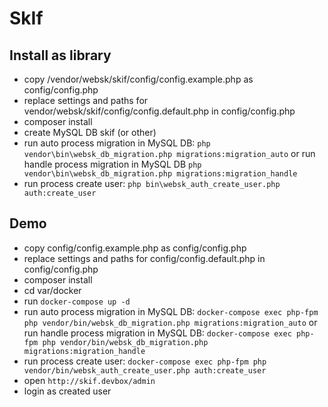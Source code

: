 # SkIf

## Install as library
* copy /vendor/websk/skif/config/config.example.php as config/config.php
* replace settings and paths for vendor/websk/skif/config/config.default.php in config/config.php
* composer install
* create MySQL DB skif (or other)
* run auto process migration in MySQL DB: `php vendor\bin\websk_db_migration.php migrations:migration_auto`
  or run handle process migration in MySQL DB `php vendor\bin\websk_db_migration.php migrations:migration_handle`
* run process create user: `php bin\websk_auth_create_user.php auth:create_user`

## Demo
* copy config/config.example.php as config/config.php
* replace settings and paths for config/config.default.php in config/config.php
* composer install
* cd var/docker
* run `docker-compose up -d`
* run auto process migration in MySQL DB: `docker-compose exec php-fpm php vendor/bin/websk_db_migration.php migrations:migration_auto`
  or run handle process migration in MySQL DB: `docker-compose exec php-fpm php vendor/bin/websk_db_migration.php migrations:migration_handle`
* run process create user: `docker-compose exec php-fpm php vendor/bin/websk_auth_create_user.php auth:create_user`
* open `http://skif.devbox/admin`
* login as created user